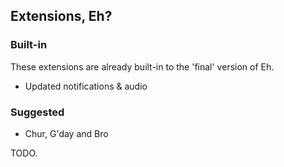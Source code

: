 ## Extensions, Eh?

### Built-in

These extensions are already built-in to the 'final' version of Eh.

* Updated notifications &amp; audio

### Suggested

* Chur, G'day and Bro

TODO.